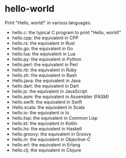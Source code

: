 # hello-world

Print "Hello, world!" in various languages.

- hello.c: the typical C program to print "Hello, world!"
- hello.cpp: the equivalent in CPP
- hello.rs: the equivalent in Rust
- hello.go: the equivalent in Go
- hello.lua: the equivalent in Lua
- hello.py: the equivalent in Python
- hello.perl: the equivalent in Perl
- hello.rb: the equivalent in Ruby
- hello.sh: the equivalent in Bash
- Hello.java: the equivalent in Java
- hello.dart: the equivalent in Dart
- hello.js: the equivalent in JavaScript
- hello.asm: the equivalent in Assembler (FASM)
- hello.swift: the equivalent in Swift
- Hello.scala: the equivalent in Scala
- hello.io: the equivalent in Io
- hello.lisp: the equivalent in Common Lisp
- hello.kt: the equivalent in Kotlin
- hello.hs: the equivalent in Haskell
- hello.groovy: the equivalent in Groovy
- hello.m: the equivalent in Objective-C
- hello.erl: the equivalent in Erlang
- hello.clj: the equivalent in Clojure

